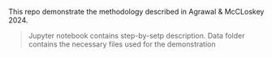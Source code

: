 This repo demonstrate the methodology described in Agrawal & McCLoskey 2024.
>Jupyter notebook contains step-by-setp description.
>Data folder contains the necessary files used for the demonstration


